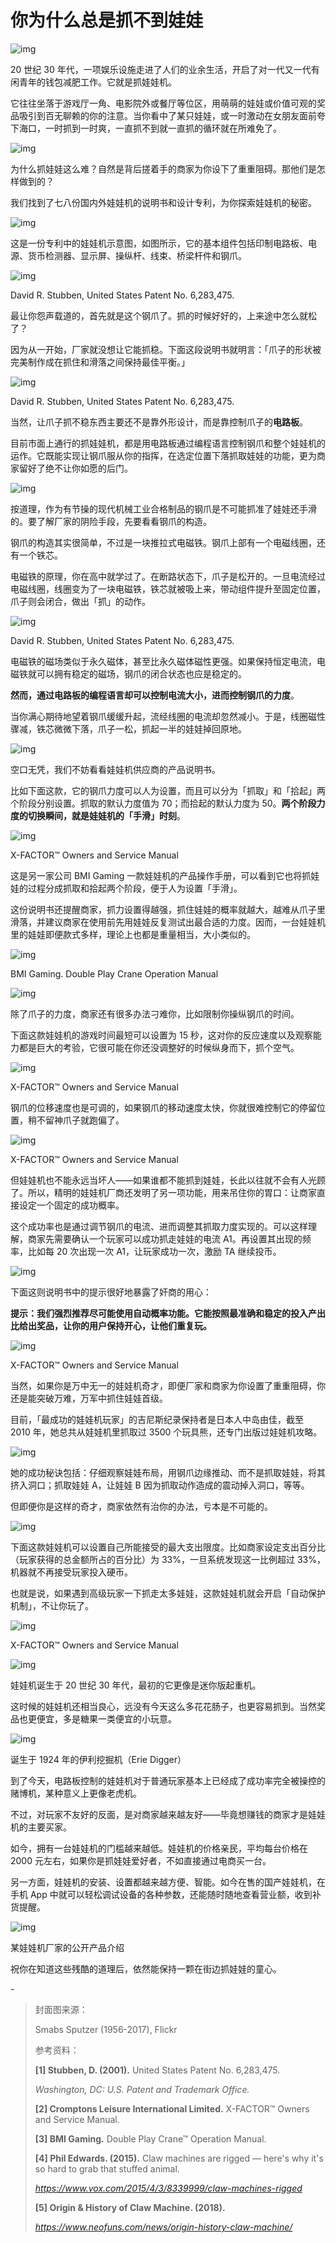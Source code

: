 # 你为什么总是抓不到娃娃

![img](https://mmbiz.qpic.cn/mmbiz_png/SlOqFKqEO4FEgyaRvZuf36t85fUPesArlNukV8XtOXIwZHOzNriaE5p85qXgvOQ5j4wm5ia82xx9X9XoCkl4AOIA/640?wx_fmt=png)

20 世纪 30 年代，一项娱乐设施走进了人们的业余生活，开启了对一代又一代有闲青年的钱包减肥工作。它就是抓娃娃机。

它往往坐落于游戏厅一角、电影院外或餐厅等位区，用萌萌的娃娃或价值可观的奖品吸引到百无聊赖的你的注意。当你看中了某只娃娃，或一时激动在女朋友面前夸下海口，一时抓到一时爽，一直抓不到就一直抓的循环就在所难免了。

![img](https://mmbiz.qpic.cn/mmbiz_gif/SlOqFKqEO4HXTcWia1wjuj0xR79F0FKaqklOyP03e4fxcPxibvncwk0MRbvj3Vfqtsm39GdSHWoKuNfIMAYCAkYg/640?wx_fmt=gif)

为什么抓娃娃这么难？自然是背后搓着手的商家为你设下了重重阻碍。那他们是怎样做到的？

我们找到了七八份国内外娃娃机的说明书和设计专利，为你探索娃娃机的秘密。



![img](https://mmbiz.qpic.cn/mmbiz_png/SlOqFKqEO4FEgyaRvZuf36t85fUPesAr2Hj6yiamGzErqOQnQ4PayhyKCHI75oGNLjpyyib4HovpbWDjePFicq6iag/640?wx_fmt=png)

这是一份专利中的娃娃机示意图，如图所示，它的基本组件包括印制电路板、电源、货币检测器、显示屏、操纵杆、线束、桥梁杆件和钢爪。

![img](https://mmbiz.qpic.cn/mmbiz_jpg/SlOqFKqEO4FEgyaRvZuf36t85fUPesArP2qhzH9SnPXwEtaoZnicfhKZeLXacAGk8I5OsX7AVic1FTuWiakaB06QQ/640?wx_fmt=jpeg)

David R. Stubben, United States Patent No. 6,283,475.

最让你怨声载道的，首先就是这个钢爪了。抓的时候好好的，上来途中怎么就松了？

因为从一开始，厂家就没想让它能抓稳。下面这段说明书就明言：「爪子的形状被完美制作成在抓住和滑落之间保持最佳平衡。」

![img](https://mmbiz.qpic.cn/mmbiz_png/SlOqFKqEO4FEgyaRvZuf36t85fUPesArLzsda8te8pTw9u15Kv5icvpiba5zy9MzNGeYYD6H4bvibkwyKbibOKL0Fg/640?wx_fmt=png)

David R. Stubben, United States Patent No. 6,283,475.

当然，让爪子抓不稳东西主要还不是靠外形设计，而是靠控制爪子的**电路板**。

目前市面上通行的抓娃娃机，都是用电路板通过编程语言控制钢爪和整个娃娃机的运作。它既能实现让钢爪服从你的指挥，在选定位置下落抓取娃娃的功能，更为商家留好了绝不让你如愿的后门。

![img](https://mmbiz.qpic.cn/mmbiz_gif/SlOqFKqEO4HXTcWia1wjuj0xR79F0FKaqxXZPs48GoYzJG5mjJsZQHV6dxQYlDo7A4N181icB3mrib6iboOL3zqEuQ/640?wx_fmt=gif)

按道理，作为有节操的现代机械工业合格制品的钢爪是不可能抓准了娃娃还手滑的。要了解厂家的阴险手段，先要看看钢爪的构造。

钢爪的构造其实很简单，不过是一块推拉式电磁铁。钢爪上部有一个电磁线圈，还有一个铁芯。

电磁铁的原理，你在高中就学过了。在断路状态下，爪子是松开的。一旦电流经过电磁线圈，线圈变为了一块电磁铁，铁芯就被吸上来，带动组件提升至固定位置，爪子则会闭合，做出「抓」的动作。

![img](https://mmbiz.qpic.cn/mmbiz_gif/SlOqFKqEO4HXTcWia1wjuj0xR79F0FKaqvY6H7B2wicIf2hMH8m26nYzJtg089yGNb30JxicJzTjMVQpdLH6jgqaA/640?wx_fmt=gif)

David R. Stubben, United States Patent No. 6,283,475.

电磁铁的磁场类似于永久磁体，甚至比永久磁体磁性更强。如果保持恒定电流，电磁铁就可以拥有稳定的磁场，钢爪的闭合状态也应是稳定的。

**然而，通过电路板的编程语言却可以控制电流大小，进而控制钢爪的力度**。

当你满心期待地望着钢爪缓缓升起，流经线圈的电流却忽然减小。于是，线圈磁性骤减，铁芯微微下落，爪子一松，抓起一半的娃娃掉回原地。

![img](https://mmbiz.qpic.cn/mmbiz_gif/SlOqFKqEO4HXTcWia1wjuj0xR79F0FKaqD92SIibjBcvDYDmbmBd3dMN3y3kPuV7TTnRTKeGsDDTWx6A4MK1Mulw/640?wx_fmt=gif)

空口无凭，我们不妨看看娃娃机供应商的产品说明书。

比如下面这款，它的钢爪力度可以人为设置，而且可以分为「抓取」和「拾起」两个阶段分别设置。抓取的默认力度值为 70；而拾起的默认力度为 50。**两个阶段力度的切换瞬间，就是娃娃机的「手滑」时刻**。

![img](https://mmbiz.qpic.cn/mmbiz_png/SlOqFKqEO4FEgyaRvZuf36t85fUPesAribP2yF98EIHuS85QIFib3uaOvibTxDLjgEAsLgcw1RUEnFiaeUY0MRVp3Q/640?wx_fmt=png)

X-FACTOR™ Owners and Service Manual

这是另一家公司 BMI Gaming 一款娃娃机的产品操作手册，可以看到它也将抓娃娃的过程分成抓取和拾起两个阶段，便于人为设置「手滑」。

这份说明书还提醒商家，抓力设置得越强，抓住娃娃的概率就越大，越难从爪子里滑落，并建议商家在使用前先用娃娃反复测试出最合适的力度。因而，一台娃娃机里的娃娃即便款式多样，理论上也都是重量相当，大小类似的。

![img](https://mmbiz.qpic.cn/mmbiz_png/SlOqFKqEO4FEgyaRvZuf36t85fUPesAr4hHhkvHicJwos0ibZ3WTOibE2CWFTvOVDA8JdZ2lDgZsiccU1molgibEBNw/640?wx_fmt=png)

BMI Gaming. Double Play Crane Operation Manual



![img](https://mmbiz.qpic.cn/mmbiz_png/SlOqFKqEO4FEgyaRvZuf36t85fUPesArDPCFcEzrF2JicUwRBJubYhPUAr8pG5AnS95reqNCQIo2icqJvfw8v4qA/640?wx_fmt=png)

除了爪子的力度，商家还有很多办法刁难你，比如限制你操纵钢爪的时间。

下面这款娃娃机的游戏时间最短可以设置为 15 秒，这对你的反应速度以及观察能力都是巨大的考验，它很可能在你还没调整好的时候纵身而下，抓个空气。

![img](https://mmbiz.qpic.cn/mmbiz_png/SlOqFKqEO4HXTcWia1wjuj0xR79F0FKaq60WRGnvcpDRB6jyMwJKyfoFiaXVniauXbzP4rfO1RQHmiaaict8hDNEdpw/640?wx_fmt=png)

X-FACTOR™ Owners and Service Manual

钢爪的位移速度也是可调的，如果钢爪的移动速度太快，你就很难控制它的停留位置，稍不留神爪子就跑偏了。

![img](https://mmbiz.qpic.cn/mmbiz_png/SlOqFKqEO4HXTcWia1wjuj0xR79F0FKaqP7icjNrM3PEHu3zbiadgu5rogD9Omc2LerC5eiaaWicBCGhuEytDrydRFg/640?wx_fmt=png)

X-FACTOR™ Owners and Service Manual

但娃娃机也不能永远当坏人——如果谁都不能抓到娃娃，长此以往就不会有人光顾了。所以，精明的娃娃机厂商还发明了另一项功能，用来吊住你的胃口：让商家直接设定一个固定的成功概率。

这个成功率也是通过调节钢爪的电流、进而调整其抓取力度实现的。可以这样理解，商家先需要确认一个玩家可以成功抓走娃娃的电流 A1。再设置其出现的频率，比如每 20 次出现一次 A1，让玩家成功一次，激励 TA 继续投币。

![img](https://mmbiz.qpic.cn/mmbiz_gif/SlOqFKqEO4HXTcWia1wjuj0xR79F0FKaqgCQia2kYPneh65Qzw3QphicEkOEIcOrUHsAViawTiaaQw9Jtibgen1mVSqA/640?wx_fmt=gif)

下面这则说明书中的提示很好地暴露了奸商的用心：

**提示：我们强烈推荐尽可能使用自动概率功能。它能按照最准确和稳定的投入产出比给出奖品，让你的用户保持开心，让他们重复玩。**

![img](https://mmbiz.qpic.cn/mmbiz_png/SlOqFKqEO4HXTcWia1wjuj0xR79F0FKaqEf7AjicwJQfrSknibEZruib1icZwyDQuyGxRDWrc9eL4csgMD4NyJiaOKEA/640?wx_fmt=png)

X-FACTOR™ Owners and Service Manual

当然，如果你是万中无一的娃娃机奇才，即便厂家和商家为你设置了重重阻碍，你还是能突破万难，万军中抓住娃娃首级。

目前，「最成功的娃娃机玩家」的吉尼斯纪录保持者是日本人中岛由佳，截至 2010 年，她总共从娃娃机里抓取过 3500 个玩具熊，还专门出版过娃娃机攻略。

![img](https://mmbiz.qpic.cn/mmbiz_png/SlOqFKqEO4HXTcWia1wjuj0xR79F0FKaqJxkZfntMo9jrFFIxlUmFQiaJN0ibCcuvDHF97BV1RMOj7TboMibN9Bf6g/640?wx_fmt=png)

她的成功秘诀包括：仔细观察娃娃布局，用钢爪边缘推动、而不是抓取娃娃，将其挤入洞口；抓取娃娃 A，让娃娃 B 因为抓取动作造成的震动掉入洞口，等等。

但即便你是这样的奇才，商家依然有治你的办法，亏本是不可能的。

![img](https://mmbiz.qpic.cn/mmbiz_gif/SlOqFKqEO4FEgyaRvZuf36t85fUPesAraBZYykNW7EbDR2qOMWtHK1ib4RAgmDaDlxjoshS5K4H6EEWysIHtvibg/640?wx_fmt=gif)

下面这款娃娃机可以设置自己所能接受的最大支出限度。比如商家设定支出百分比（玩家获得的总金额所占的百分比）为 33%，一旦系统发现这一比例超过 33%，机器就不再接受玩家投入硬币。

也就是说，如果遇到高级玩家一下抓走太多娃娃，这款娃娃机就会开启「自动保护机制」，不让你玩了。

![img](https://mmbiz.qpic.cn/mmbiz_png/SlOqFKqEO4FEgyaRvZuf36t85fUPesArThGRVhGx93lbSOungggVLxtqe1oj2KjgWWZ7xwsKzPmqGDgw6WWiaRA/640?wx_fmt=png)

X-FACTOR™ Owners and Service Manual



![img](https://mmbiz.qpic.cn/mmbiz_png/SlOqFKqEO4FEgyaRvZuf36t85fUPesArORLIaYViabwsRSsNBB3ERibBSdZzibI81fkZexCgQJ1hicfLM4IBmhjB6w/640?wx_fmt=png)

娃娃机诞生于 20 世纪 30 年代，最初的它更像是迷你版起重机。

这时候的娃娃机还相当良心，远没有今天这么多花花肠子，也更容易抓到。当然奖品也更便宜，多是糖果一类便宜的小玩意。

![img](https://mmbiz.qpic.cn/mmbiz_gif/SlOqFKqEO4HXTcWia1wjuj0xR79F0FKaqxhYxdtkIPsq1abAqZV1pdu69LGDPtEhDCS4O3LlOswC8gSwDqoDMQw/640?wx_fmt=gif)

诞生于 1924 年的伊利挖掘机（Erie Digger）

到了今天，电路板控制的娃娃机对于普通玩家基本上已经成了成功率完全被操控的赌博机，某种意义上更像老虎机。

不过，对玩家不友好的反面，是对商家越来越友好——毕竟想赚钱的商家才是娃娃机的主要买家。

如今，拥有一台娃娃机的门槛越来越低。娃娃机的价格亲民，平均每台价格在 2000 元左右，如果你是抓娃娃爱好者，不如直接通过电商买一台。

另一方面，娃娃机的安装、设置都越来越方便、智能。如今在售的国产娃娃机，在手机 App 中就可以轻松调试设备的各种参数，还能随时随地查看营业额，收到补货提醒。

![img](https://mmbiz.qpic.cn/mmbiz_jpg/SlOqFKqEO4FEgyaRvZuf36t85fUPesArRjq4VF1V0mU3QwvTBseEXp0Iia9wBGmgR6x43FQDibGuKgHy3GSY48Lw/640?wx_fmt=jpeg)

某娃娃机厂家的公开产品介绍

祝你在知道这些残酷的道理后，依然能保持一颗在街边抓娃娃的童心。

\-

> 封面图来源：
>
> Smabs Sputzer (1956-2017), Flickr
>
> 参考资料：
>
> **[1] Stubben, D. (2001).** United States Patent No. 6,283,475.
>
> *Washington, DC: U.S. Patent and Trademark Office.*
>
> **[2] Cromptons Leisure International Limited.** X-FACTOR™ Owners and Service Manual.
>
> **[3] BMI Gaming.** Double Play Crane™ Operation Manual.
>
> **[4] Phil Edwards. (2015).** Claw machines are rigged — here's why it's so hard to grab that stuffed animal.
>
> *https://www.vox.com/2015/4/3/8339999/claw-machines-rigged*
>
> **[5] Origin & History of Claw Machine. (2018).**
>
> *https://www.neofuns.com/news/origin-history-claw-machine/*